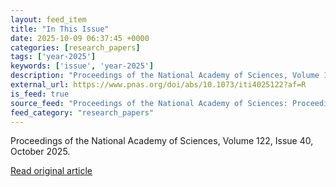 ```yaml
---
layout: feed_item
title: "In This Issue"
date: 2025-10-09 06:37:45 +0000
categories: [research_papers]
tags: ['year-2025']
keywords: ['issue', 'year-2025']
description: "Proceedings of the National Academy of Sciences, Volume 122, Issue 40, October 2025"
external_url: https://www.pnas.org/doi/abs/10.1073/iti4025122?af=R
is_feed: true
source_feed: "Proceedings of the National Academy of Sciences: Proceedings of the National Academy of Sciences: Table of Contents"
feed_category: "research_papers"
---
```


Proceedings of the National Academy of Sciences, Volume 122, Issue 40, October 2025.

[Read original article](https://www.pnas.org/doi/abs/10.1073/iti4025122?af=R)

